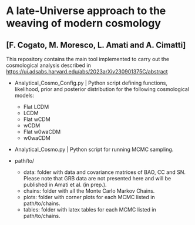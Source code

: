 # A late-Universe approach to the weaving of modern cosmology 
## [F. Cogato, M. Moresco, L. Amati and A. Cimatti] 

This repository contains the main tool implemented to carry out the cosmological analysis described in https://ui.adsabs.harvard.edu/abs/2023arXiv230901375C/abstract

* Analytical_Cosmo_Config.py | Python script defining functions, likelihood, prior and posterior distribution for the following cosmological models:
    - Flat LCDM
    - LCDM
    - Flat wCDM
    - wCDM
    - Flat w0waCDM
    - w0waCDM

* Analytical_Cosmo.py | Python script for running MCMC sampling.

* path/to/
    - data:   folder with data and covariance matrices of BAO, CC and SN. Please note that GRB data are not presented here and will be published in Amati et al. (in prep.).
    - chains: folder with all the Monte Carlo Markov Chains.
    - plots:  folder with corner plots for each MCMC listed in path/to/chains.
    - tables: folder with latex tables for each MCMC listed in path/to/chains.
